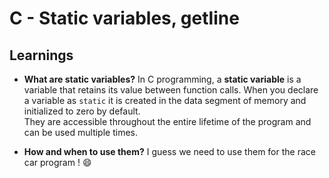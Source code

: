 # **C - Static variables, getline**

## **Learnings**

- **What are static variables?**
In C programming, a **static variable** is a variable that retains its value between function calls.
When you declare a variable as ``static`` it is created in the data segment of memory and initialized to zero by default. <br>
They are accessible throughout the entire lifetime of the program and can be used multiple times.

- **How and when to use them?**
I guess we need to use them for the race car program ! :smile:
